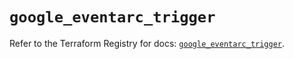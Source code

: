 # `google_eventarc_trigger`

Refer to the Terraform Registry for docs: [`google_eventarc_trigger`](https://registry.terraform.io/providers/hashicorp/google/6.29.0/docs/resources/eventarc_trigger).
